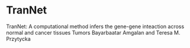 # TranNet
TranNet: A computational method infers the gene-gene inteaction across normal and cancer tissues Tumors
Bayarbaatar Amgalan and Teresa M. Przytycka
